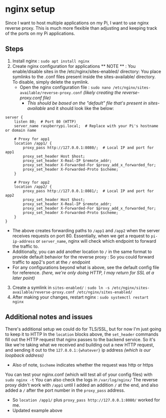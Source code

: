 # nginx setup

Since I want to host multiple applications on my Pi, I want to use nginx reverse proxy. This is much more flexible than adjusting and keeping track of the ports on my Pi applications.

## Steps
1. Install nginx : `sudo apt install nginx`
2. Create nginx configuration for applications
** NOTE ** : You enable/disable sites in the /etc/nginx/sites-enabled/ directory: You place symlinks to the .conf files present inside the sites-available/ directory. To disable, simply delete the symlink. 
	- Open the nginx configuration file : `sudo nano /etc/nginx/sites-available/reverse-proxy.conf` *(likely creating the reverse-proxy.conf file)*
		- *This should be based on  the "default" file that's present in sites-available* and it should look like the below:
```
server {
    listen 80;  # Port 80 (HTTP) 
    server_name raspberrypi.local;  # Replace with your Pi's hostname or domain name

    # Proxy for app1 
    location /app1/ {
        proxy_pass http://127.0.0.1:8080/;  # Local IP and port for app1
        proxy_set_header Host $host;
        proxy_set_header X-Real-IP $remote_addr;
        proxy_set_header X-Forwarded-For $proxy_add_x_forwarded_for;
        proxy_set_header X-Forwarded-Proto $scheme;
    }

    # Proxy for app2
    location /app2/ {
        proxy_pass http://127.0.0.1:8081/;  # Local IP and port for app2
        proxy_set_header Host $host;
        proxy_set_header X-Real-IP $remote_addr;
        proxy_set_header X-Forwarded-For $proxy_add_x_forwarded_for;
        proxy_set_header X-Forwarded-Proto $scheme;
    }
}
```

- The above creates forwarding paths to `/app1` and `/app2` when the server receives requests on port 80. Essentially, when we get a request to `pi-ip-address` or `server_name`, nginx will check which endpoint to forward the traffic to.
- Additionally, you can add another location to `/` in the same format to provide default behavior for the reverse proxy : So you could forward traffic to app2's port at the `/` endpoint
- For any configurations beyond what is above, see the default config file for reference. *(here, we're only doing HTTP, I may return for SSL at a later point)*

3. Create a symlink in `sites-enabled/` : `sudo ln -s /etc/nginx/sites-available/reverse-proxy.conf /etc/nginx/sites-enabled/`
4. After making your changes, restart nginx : `sudo systemctl restart nginx`

## Additional notes and issues
There's additional setup we could do for TLS/SSL, but for now I'm just going to keep it to HTTP
In the `location` blocks above, the `set_header` commands fill out the HTTP request that nginx passes to the backend service. So it's like we're taking what we received and building out a new HTTP request, and sending it out to the `127.0.0.1:{whatever}` ip address *(which is our loopback address)*
- Also of note, `$scheme` indicates whether the request was http or https

You can test your nginx.conf (which will test all of your config files) with `sudo nginx -t`
You can also check the logs in `/var/log/nginx/`
The reverse proxy didn't work with `/app1` until I added an addition `/` at the end, and also added a `/` after the port number in the `proxy_pass` address. 
- So `location /app1/` plus `proxy_pass http://127.0.0.1:8080/` worked for me.
- Updated example above
